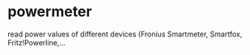 # powermeter
read power values of different devices (Fronius Smartmeter, Smartfox, Fritz!Powerline,...
